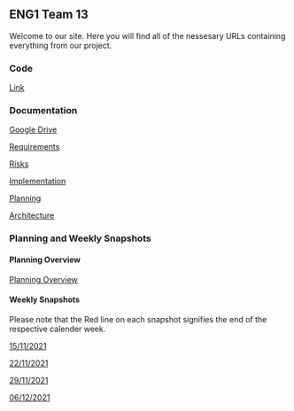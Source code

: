 ## ENG1 Team 13

Welcome to our site. Here you will find all of the nessesary URLs containing everything from our project.

### Code

[Link](url) 

### Documentation

[Google Drive](https://drive.google.com/drive/folders/15Ql4OmnoxzRCbZdIQLNa4MssSRYV9Ell?usp=sharing) 

[Requirements](url) 

[Risks](Documentation/Risks1_NONFINAL.pdf) 

[Implementation](url) 

[Planning](url) 

[Architecture](url) 
 

### Planning and Weekly Snapshots

#### Planning Overview

[Planning Overview](url)

#### Weekly Snapshots
Please note that the Red line on each snapshot signifies the end of the respective calender week.


[15/11/2021](Weekly_Snapshots/Aut8.png)

[22/11/2021](Weekly_Snapshots/Aut9.png)

[29/11/2021](Weekly_Snapshots/Aut10.png)

[06/12/2021](Weekly_Snapshots/Win1.png)
